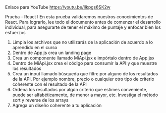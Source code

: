 Enlace para YouTube
https://youtu.be/llkpgs6SK2w

Prueba - React I
En esta prueba validaremos nuestros conocimientos de React. Para lograrlo, lee todo el
documento antes de comenzar el desarrollo individual, para asegurarte de tener el máximo
de puntaje y enfocar bien los esfuerzos

1. Limpia los archivos que no utilizarás de la aplicación de acuerdo a lo aprendido en el
curso
2. Dentro de App.js crea un landing page
3. Crea un componente llamado MiApi.jsx e impórtalo dentro de App.jsx
4. Dentro de MiApi.jsx crea el código para consumir la API y que muestre los resultados
5. Crea un input llamado búsqueda que filtre por alguno de los resultados de la API. Por
ejemplo nombre, precio o cualquier otro tipo de criterio coherente con el resultado de
la API
6. Ordena los resultados por algún criterio que estimes conveniente, puede ser
alfabéticamente, de menor a mayor, etc. Investiga el método sort y reverse de los
arrays
7. Agrega un diseño coherente a tu aplicación
